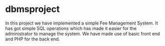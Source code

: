 # dbmsproject
In this project we have implemented a simple Fee Management System. It has got simple SQL operations which has made it easier for the administrator to manage the system.
We have made use of basic front end and PHP for the back end.
